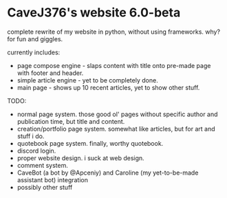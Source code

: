 # CaveJ376's website 6.0-beta
complete rewrite of my website in python, without using frameworks. why? for fun and giggles.

currently includes:
+ page compose engine - slaps content with title onto pre-made page with footer and header.
+ simple article engine - yet to be completely done.
+ main page - shows up 10 recent articles, yet to show other stuff.

TODO:
- normal page system. those good ol' pages without specific author and publication time, but title and content.
- creation/portfolio page system. somewhat like articles, but for art and stuff i do.
- quotebook page system. finally, worthy quotebook.
- discord login.
- proper website design. i suck at web design.
- comment system.
- CaveBot (a bot by @Apceniy) and Caroline (my yet-to-be-made assistant bot) integration
- possibly other stuff
